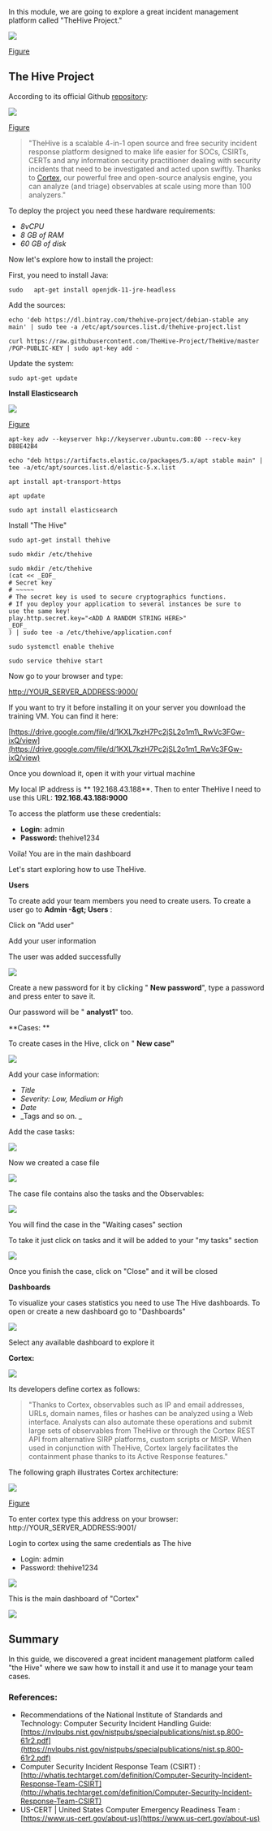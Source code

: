 In this  module, we are going to explore a great incident management platform called &quot;TheHive Project.&quot;

![](https://blogthehiveproject.files.wordpress.com/2017/12/case3.png)

[Figure](https://blogthehiveproject.files.wordpress.com/2017/12/case3.png)


## The Hive Project 

According to its official Github [repository](https://github.com/TheHive-Project/TheHiveDocs):

![](https://github.com/TheHive-Project/TheHiveDocs/raw/master/images/thehive-logo.png)

[Figure](https://github.com/TheHive-Project/TheHiveDocs/raw/master/images/thehive-logo.png)

> &quot;TheHive is a scalable 4-in-1 open source and free security incident response platform designed to make life easier for SOCs, CSIRTs, CERTs and any information security practitioner dealing with security incidents that need to be investigated and acted upon swiftly. Thanks to [Cortex](https://github.com/TheHive-Project/Cortex/), our powerful free and open-source analysis engine, you can analyze (and triage) observables at scale using more than 100 analyzers.&quot;

To deploy the project you need these hardware requirements:

- _8vCPU_
- _8 GB of RAM_
- _60 GB of disk_

Now let&#39;s explore how to install the project:

First, you need to install Java:

`sudo   apt-get install openjdk-11-jre-headless `

Add the sources:

`echo 'deb https://dl.bintray.com/thehive-project/debian-stable any main' | sudo tee -a /etc/apt/sources.list.d/thehive-project.list`

`curl https://raw.githubusercontent.com/TheHive-Project/TheHive/master /PGP-PUBLIC-KEY | sudo apt-key add -`

Update the system:

`sudo apt-get update`

**Install Elasticsearch**

![](https://upload.wikimedia.org/wikipedia/commons/thumb/f/f4/Elasticsearch_logo.svg/1280px-Elasticsearch_logo.svg.png)

[Figure](https://encrypted-tbn0.gstatic.com/images?q=tbn:ANd9GcQYUtxYVLaTMM9-M_XRxd0QNpS8PS32iGM5Ukg91_WHmV4nSaRG&amp;s)


`apt-key adv --keyserver hkp://keyserver.ubuntu.com:80 --recv-key D88E42B4`

`echo "deb https://artifacts.elastic.co/packages/5.x/apt stable main" | tee -a/etc/apt/sources.list.d/elastic-5.x.list`

`apt install apt-transport-https`

`apt update`

`sudo apt install elasticsearch`


Install &quot;The Hive&quot;

`sudo apt-get install thehive`

`sudo mkdir /etc/thehive`

    sudo mkdir /etc/thehive
    (cat << _EOF_
    # Secret key
    # ~~~~~
    # The secret key is used to secure cryptographics functions.
    # If you deploy your application to several instances be sure to
    use the same key!
    play.http.secret.key="<ADD A RANDOM STRING HERE>"
    _EOF_
    ) | sudo tee -a /etc/thehive/application.conf
    

`sudo systemctl enable thehive`

`sudo service thehive start `

Now go to your browser and type:

[http://YOUR\_SERVER\_ADDRESS:9000/](http://your_server_address:9000/)

If you want to try it before installing it on your server you download the training VM. You can find it here:

[https://drive.google.com/file/d/1KXL7kzH7Pc2jSL2o1m1\_RwVc3FGw-ixQ/view](https://drive.google.com/file/d/1KXL7kzH7Pc2jSL2o1m1_RwVc3FGw-ixQ/view)

Once you download it, open it with your virtual machine



My local IP address is ** 192.168.43.188**. Then to enter TheHive I need to use this URL:   **192.168.43.188:9000**

To access the platform use these credentials:

- **Login:** admin
- **Password:** thehive1234



Voila! You are in the main dashboard



Let&#39;s start exploring how to use TheHive.

**Users**

To create add your team members you need to create users. To create a user go to  **Admin -\&gt; Users** :



Click on &quot;Add user&quot;



Add your user information



The user was added successfully

![](https://lh4.googleusercontent.com/bHXKq3Ud6wD-H5FbWpphw1XOh3ATd_yytsgX7sqR3LATBbNQs43Q6VlZm-2HQIdz4esaIUbZo8Zl-gjFdXB5hZq8crtW1tkSBEcei_HKEBGC6mUHzBfTxhgXIU5UBFJuPF9EvXY)

Create a new password for it by clicking &quot; **New password**&quot;, type a password and press enter to save it.

Our password will be &quot; **analyst1**&quot; too.

**Cases: **

To create cases in the Hive, click on &quot; **New case&quot;**

![](https://lh3.googleusercontent.com/iFAOFwMJ0_e_7ufot9jQlMA1LYmcDH34EHFRzpLQzORNhSgxi6pyHPRk3J5ZV2Xh841nZbM3iEmoTiMOEphnCZihxaxh-v36bVt3_fb-i54MN_qFmPRAMaDAvew4Y8JZqIglT-U)

Add your case information:

- _Title_
- _Severity: Low, Medium or High_
- _Date_
- _Tags and so on. _

Add the case tasks:

![](https://lh6.googleusercontent.com/3jI-1x4NcGNHytZIekWFzCeskoAXUrjK3ze3jAZlqy1kzSBemukTOl1Fkz5mNGmtPOttGKXr9dj6r6NjenrwVBh5_XP_7QjkJv2fAuQNfXafNmT3VJbyM6p-W6WVn5MbHSB_l8s)

Now we created a case file

![](https://lh4.googleusercontent.com/_SWRqRApHH2Xmhi-TP9o3Y1Q-DMPBKvTeRsZrVO8Rij4MR6gtN2gRtcJCIUelRNQQQfNpAeromGmxCOBlRFp7aSHqc86cShhJRI4AMRJYLVYhRoms2Lf2Cb-xgqJ7t9KL7EKMQk)

The case file contains also the tasks and the Observables:

![](https://lh6.googleusercontent.com/Qr2Htf2vXEhi_PAphWLIIaZQ62yq8Set9KdBPJMm2Cu-U5YNIT4Uivhqe5cKHFMp6GVf607ZQPCVdgCcZ4azB_x6jvGZbAd1FYG7BQNgm_1d0OWYGRZoWrIe-ua874vbW5HfVgc)

You will find the case in the &quot;Waiting cases&quot; section



 To take it just click on tasks and it will be added to your &quot;my tasks&quot; section

![](https://lh4.googleusercontent.com/GZXs-IBlokSnJ0Lq90s_Xrfaf840H5NErOX1ZKxwowe4d4nE2ErfJd5xgofy_hzMSP0lNdX4wKkqhgD4dHgtBL8CeVLSuyzrm8UPI-E_teYj30r46zXzJl8ECWRaxLW_zNv22Jo)

Once you finish the case, click on &quot;Close&quot; and it will be closed

**Dashboards**

To visualize your cases statistics you need to use The Hive dashboards. To open or create a new dashboard go to &quot;Dashboards&quot;

![](https://lh4.googleusercontent.com/ap3KKJAdAq1BsHyaamxOPP1FR4m2eRJjZpDhVNmsw3zLQTWwRCnfOfba59-3bMCqfkickjANpjGoLswMUk-TE0oKA89sVFJRdUHzMCXY585q8M0hSZKQtSlkvsbMGYgsDj2psaA)

Select any available dashboard to explore it


**Cortex:**

![](https://repository-images.githubusercontent.com/91551451/67854500-2639-11ea-899e-a6db18761db5)

Its developers define cortex as follows:

> &quot;Thanks to Cortex, observables such as IP and email addresses, URLs, domain names, files or hashes can be analyzed using a Web interface. Analysts can also automate these operations and submit large sets of observables from TheHive or through the Cortex REST API from alternative SIRP platforms, custom scripts or MISP. When used in conjunction with TheHive, Cortex largely facilitates the containment phase thanks to its Active Response features.&quot;

The following graph illustrates Cortex architecture:

![](https://github.com/TheHive-Project/Cortex/raw/master/images/Architecture.png)

[Figure](https://github.com/TheHive-Project/Cortex/raw/master/images/Architecture.png)

To enter cortex type this address on your browser: http://YOUR_SERVER_ADDRESS:9001/

Login to cortex using the same credentials as The hive

- Login: admin
- Password: thehive1234

![](https://lh5.googleusercontent.com/KwW88oSp3Rj7s0m8dZBUSAdf6JCGckxMjnPHoOUsUUcRSKg4-fiMeDW4DW7S427Q8mAGsxrfWOasJu563gPx1lu3pVKNQNuwopPGBu2zc4s1MhVaMGgJ-wTa244oLsCble-SDsQ)

This is the main dashboard of &quot;Cortex&quot;

![](https://lh3.googleusercontent.com/YPWFHwbillXFGVOQ7tHWJ-x_2P4KWeaWwFAqmmBeSbgE3H_0WdlD4zxZED_tWLyb1-NfN8ipPheQ5K94CujNljOTEdJ4m_KrIt5XUAfnDnDQ9oVJaMa7b_fR8eqU_XaT5i2ixzI)

## Summary  

In this guide, we discovered a great incident management platform called &quot;the Hive&quot; where we saw how to install it and use it to manage your team cases.


### References:  

-  Recommendations of the National Institute of Standards and Technology: Computer Security Incident Handling Guide: [https://nvlpubs.nist.gov/nistpubs/specialpublications/nist.sp.800-61r2.pdf](https://nvlpubs.nist.gov/nistpubs/specialpublications/nist.sp.800-61r2.pdf)
-  Computer Security Incident Response Team (CSIRT) : [http://whatis.techtarget.com/definition/Computer-Security-Incident-Response-Team-CSIRT](http://whatis.techtarget.com/definition/Computer-Security-Incident-Response-Team-CSIRT)
-  US-CERT | United States Computer Emergency Readiness Team : [https://www.us-cert.gov/about-us](https://www.us-cert.gov/about-us)
